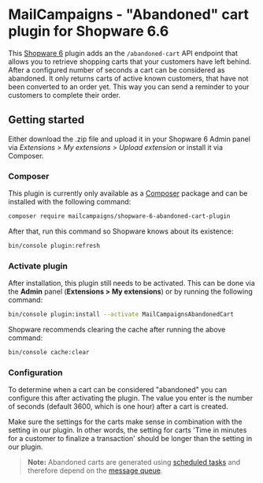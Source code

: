 # MailCampaigns - "Abandoned" cart plugin for Shopware 6.6
This [Shopware 6](https://www.shopware.com/en/products/shopware-6/) plugin adds an the `/abandoned-cart` API endpoint that allows you to retrieve shopping carts that your customers have left behind. 
After a configured number of seconds a cart can be considered as abandoned.
It only returns carts of active known customers, that have not been converted to an order yet. This way you can send a reminder to your customers to complete their order. 

## Getting started

Either download the .zip file and upload it in your Shopware 6 Admin panel via *Extensions > My extensions > Upload extension* or install it via Composer.

### Composer
This plugin is currently only available as a [Composer](https://getcomposer.org/) package
and can be installed with the following command:

```bash
composer require mailcampaigns/shopware-6-abandoned-cart-plugin
```

After that, run this command so Shopware knows about its existence:

```bash
bin/console plugin:refresh
```

### Activate plugin
After installation, this plugin still needs to be activated. This can be done via the **Admin** panel
(**Extensions > My extensions**) or by running the following command:

```bash
bin/console plugin:install --activate MailCampaignsAbandonedCart
```

Shopware recommends clearing the cache after running the above command:
```bash
bin/console cache:clear
```

### Configuration
To determine when a cart can be considered "abandoned" you can configure this after activating the plugin.
The value you enter is the number of seconds (default 3600, which is one hour) after a cart is created.

Make sure the settings for the carts make sense in combination with the setting in our plugin. In other words, the setting
for carts 'Time in minutes for a customer to finalize a transaction' should be longer than the setting in our plugin.

> **Note:** Abandoned carts are generated using [scheduled tasks] and therefore depend on the [message queue].

[scheduled tasks]: https://developer.shopware.com/docs/guides/plugins/plugins/plugin-fundamentals/add-scheduled-task#executing-the-scheduled-task
[message queue]: https://developer.shopware.com/docs/guides/hosting/infrastructure/message-queue
